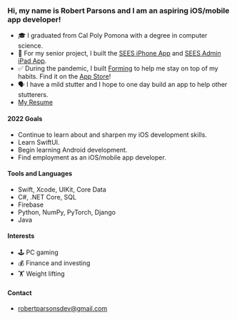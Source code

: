 ### Hi, my name is Robert Parsons and I am an aspiring iOS/mobile app developer!

- 🎓 I graduated from Cal Poly Pomona with a degree in computer science.
- 📱 For my senior project, I built the [SEES iPhone App](https://github.com/robertparsonsdev/SEESApp) and [SEES Admin iPad App](https://github.com/robertparsonsdev/SEESAdmin).
- ✅ During the pandemic, I built [Forming](https://github.com/robertparsonsdev/Forming) to help me stay on top of my habits. Find it on the [App Store](https://apps.apple.com/us/app/forming/id1511563733)!
- 🗣 I have a mild stutter and I hope to one day build an app to help other stutterers.
- [My Resume](https://drive.google.com/file/d/1eVtdqvTggvyYjYNxVGc9CbsL9je9KdGu/view?usp=sharing)

#### 2022 Goals
- Continue to learn about and sharpen my iOS development skills.
- Learn SwiftUI.
- Begin learning Android development.
- Find employment as an iOS/mobile app developer.

#### Tools and Languages
- Swift, Xcode, UIKit, Core Data
- C#, .NET Core, SQL
- Firebase
- Python, NumPy, PyTorch, Django
- Java

#### Interests
- 🕹 PC gaming 
- 💰 Finance and investing
- 🏋️ Weight lifting

#### Contact
- robertparsonsdev@gmail.com
